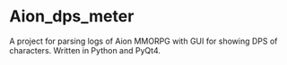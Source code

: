 Aion_dps_meter
==============

A project for parsing logs of Aion MMORPG with GUI for showing DPS of characters. Written in Python and PyQt4.
